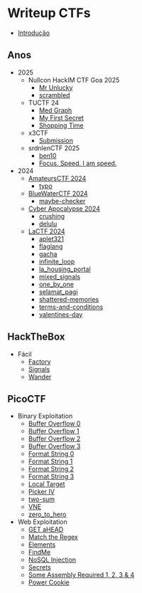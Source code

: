 # Writeup CTFs

- [Introdução](README.md)

## Anos

- 2025
  - Nullcon HackIM CTF Goa 2025
    - [Mr Unlucky](2025/nullcon_CTF/Mr%20Unlucky/README.md)
    - [scrambled](2025/nullcon_CTF/scrambled/README.md)
  - TUCTF 24
    - [Med Graph](2025/TUCTF%2024/med-graph/README.md)
    - [My First Secret](2025/TUCTF%2024/my-first-secret/README.md)
    - [Shopping Time](2025/TUCTF%2024/shopping-time/README.md)
  - x3CTF
    - [Submission](2025/x3CTF/submission/README.md)
  - srdnlenCTF 2025
    - [ben10](2025/srdnlen_CTF/ben10/README.md)
    - [Focus. Speed. I am speed.](2025/srdnlen_CTF/focus-speed-i-am-speed/README.md)
- 2024
  - [AmateursCTF 2024](2024/AmateursCTF-2024/README.md)
    - [typo](2024/AmateursCTF-2024/typo/README.md)
  - [BlueWaterCTF 2024](2024/BlueWaterCTF-2024/README.md)
    - [maybe-checker](2024/BlueWaterCTF-2024/maybe-checker/README.md)
  - [Cyber Apocalypse 2024](2024/Cyber-Apocalypse-2024/README.md)
    - [crushing](2024/Cyber-Apocalypse-2024/crushing/README.md)
    - [delulu](2024/Cyber-Apocalypse-2024/delulu/README.md)
  - [LaCTF 2024](2024/LaCTF-2024/README.md)
    - [aplet321](2024/LaCTF-2024/tasks/aplet321/writeup.md)
    - [flaglang](2024/LaCTF-2024/tasks/flaglang/writeup.md)
    - [gacha](2024/LaCTF-2024/tasks/gacha/writeup.md)
    - [infinite_loop](2024/LaCTF-2024/tasks/infinite_loop/writeup.md)
    - [la_housing_portal](2024/LaCTF-2024/tasks/la_housing_portal/writeup.md)
    - [mixed_signals](2024/LaCTF-2024/tasks/mixed_signals/writeup.md)
    - [one_by_one](2024/LaCTF-2024/tasks/one_by_one/writeup.md)
    - [selamat_pagi](2024/LaCTF-2024/tasks/selamat_pagi/writeup.md)
    - [shattered-memories](2024/LaCTF-2024/tasks/shattered-memories/writeup.md)
    - [terms-and-conditions](2024/LaCTF-2024/tasks/terms-and-conditions/writeup.md)
    - [valentines-day](2024/LaCTF-2024/tasks/valentines-day/writeup.md)

## HackTheBox
- Fácil
  - [Factory](HackTheBox/Easy/Factory/README.md)
  - [Signals](HackTheBox/Easy/Signals/README.md)
  - [Wander](HackTheBox/Easy/Wander/README.md)

## PicoCTF
- Binary Exploitation
  - [Buffer Overflow 0](PicoCTF/Buffer%20Overflow%200/README.md)
  - [Buffer Overflow 1](PicoCTF/Buffer%20Overflow%201/README.md)
  - [Buffer Overflow 2](PicoCTF/Buffer%20Overflow%202/README.md)
  - [Buffer Overflow 3](PicoCTF/Buffer%20Overflow%203/README.md)
  - [Format String 0](PicoCTF/Format%20String%200/README.md)
  - [Format String 1](PicoCTF/Format%20String%201/README.md)
  - [Format String 2](PicoCTF/Format%20String%202/README.md)
  - [Format String 3](PicoCTF/Format%20String%203/README.md)
  - [Local Target](PicoCTF/Local%20Target/README.md)
  - [Picker IV](PicoCTF/Picker%20IV/README.md)
  - [two-sum](PicoCTF/two-sum/README.md)
  - [VNE](PicoCTF/VNE/README.md)
  - [zero_to_hero](PicoCTF/Zero_to_hero/README.md)
- Web Exploitation
  - [GET aHEAD](PicoCTF/GET_aHEAD/README.md)
  - [Match the Regex](PicoCTF/match-the-regex/README.md)
  - [Elements](PicoCTF/elements/README.md)
  - [FindMe](PicoCTF/Findme/README.MD)
  - [NoSQL Injection](PicoCTF/no-sql-injection/README.md)
  - [Secrets](PicoCTF/Secrets/README.MD)
  - [Some Assembly Required 1, 2, 3 & 4](PicoCTF/Some_Assembly_Required/README.md)
  - [Power Cookie](PicoCTF/Power_Cookie/README.md)
